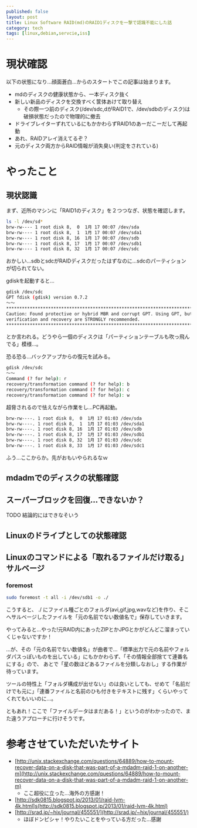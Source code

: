 ```yaml
---
published: false
layout: post
title: Linux Software RAID(md)のRAID1ディスクを一撃で認識不能にした話
category: tech
tags: [linux,debian,servcie,iss]
---
```


# 現状確認

以下の状態になり…顔面蒼白…からのスタートでこの記事は始まります。

+ mdのディスクの健康状態から、一本ディスク抜く
+ 新しい新品のディスクを交換すべく筐体あけて取り替え
  + その際一つ前のディスク(/dev/sdc,dがRAID1で、/dev/sdbのディスク)は破損状態だったので物理的に撤去
+ ドライブレイターずれているにもかかわらずRAID1のあーだこーだして再起動
+ あれ、RAIDアレイ消えてるぞ？
+ 元のディスク両方からRAID情報が消失臭い(判定をされている)

# やったこと

## 現状認識

まず、近所のマシンに「RAID1のディスク」を２つつなぎ、状態を確認します。

```bash
ls -l /dev/sd*
brw-rw---- 1 root disk 8,  0  1月 17 00:07 /dev/sda
brw-rw---- 1 root disk 8,  1  1月 17 00:07 /dev/sda1
brw-rw---- 1 root disk 8, 16  1月 17 00:07 /dev/sdb
brw-rw---- 1 root disk 8, 17  1月 17 00:07 /dev/sdb1
brw-rw---- 1 root disk 8, 32  1月 17 00:07 /dev/sdc
```
おかしい…sdbとsdcがRAIDディスクだったはずなのに…sdcのパーティションが切られてない。

gdiskを起動すると…

```bash
gdisk /dev/sdc
GPT fdisk (gdisk) version 0.7.2
〜〜
****************************************************************************
Caution: Found protective or hybrid MBR and corrupt GPT. Using GPT, but disk
verification and recovery are STRONGLY recommended.
****************************************************************************
```
とか言われる。どうやら一個のディスクは「パーティションテーブルも吹っ飛んでる」模様…。

恐る恐る…バックアップからの復元を試みる。

```bash
gdisk /dev/sdc
〜〜
Command (? for help): r
recovery/transformation command (? for help): b
recovery/transformation command (? for help): c
recovery/transformation command (? for help): w
```

超脅されるので怯えながら作業をし…PC再起動。

```bash
brw-rw----. 1 root disk 8,  0  1月 17 01:03 /dev/sda
brw-rw----. 1 root disk 8,  1  1月 17 01:03 /dev/sda1
brw-rw----. 1 root disk 8, 16  1月 17 01:03 /dev/sdb
brw-rw----. 1 root disk 8, 17  1月 17 01:03 /dev/sdb1
brw-rw----. 1 root disk 8, 32  1月 17 01:03 /dev/sdc
brw-rw----. 1 root disk 8, 33  1月 17 01:03 /dev/sdc1
```

ふう…ここからか。先がおもいやられるなｗ

## mdadmでのディスクの状態確認

## スーパーブロックを回復…できないか？

TODO 結論的にはできなそいう

## Linuxのドライブとしての状態確認

## Linuxのコマンドによる「取れるファイルだけ取る」サルベージ

### foremost

```bash
sudo foremost -t all -i /dev/sdb1 -o ./
```

こうすると、 ./ にファイル種ごとのフォルダ(avi,gif,jpg,wavなど)を作り、そこへサルベージしたファイルを「元の名前でない数値名で」保存していきます。

やってみると…やった!元RAID内にあったZIPとかJPGとかがどんどこ溜まっていくじゃないですか！

…が、その「元の名前でない数値名」が曲者で…「標準出力で元の名前やフォルダパスっぽいものを出している」にもかかわらず、「その情報全部捨てて連番名にする」ので、
あとで「星の数ほどあるファイルを分類しなおし」する作業が待っています。

ツールの特性上「フォルダ構成が出せない」のは良いとしても、せめて「名前だけでも元に」「連番ファイルと名前のひも付きをテキストに残す」くらいやってくれてもいいのに…。

ともあれ！ここで「ファイルデータはまだある！」というのがわかったので、また違うアプローチに行けそうです。



# 参考させていただいたサイト

+ [http://unix.stackexchange.com/questions/64889/how-to-mount-recover-data-on-a-disk-that-was-part-of-a-mdadm-raid-1-on-another-m](http://unix.stackexchange.com/questions/64889/how-to-mount-recover-data-on-a-disk-that-was-part-of-a-mdadm-raid-1-on-another-m)
  + ここ超役に立った…海外の方感謝！
+ [http://sdk0815.blogspot.jp/2013/01/raid-lvm-4k.html]s(http://sdk0815.blogspot.jp/2013/01/raid-lvm-4k.html)
+ [http://srad.jp/~hix/journal/455551/](http://srad.jp/~hix/journal/455551/)
  + ほぼドンピシャ！やりたいことをやっている方だった…感謝
